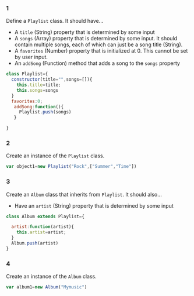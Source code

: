 ### 1

Define a `Playlist` class. It should have...
- A `title` (String) property that is determined by some input
- A `songs` (Array) property that is determined by some input. It should contain multiple songs, each of which can just be a song title (String).
- A `favorites` (Number) property that is initialized at 0. This cannot be set by user input.
- An `addSong` (Function) method that adds a song to the `songs` property

```js
class Playlist={
  constructor(title="",songs=[]){
    this.title=title;
    this.songs=songs
  }   
  favorites:0;
   addSong:function(){
     Playlist.push(songs)
   }

}
```

### 2

Create an instance of the `Playlist` class.

```js
var object1=new Playlist("Rock",["Summer","Time"])
```

### 3

Create an `Album` class that inherits from `Playlist`. It should also...
- Have an `artist` (String) property that is determined by some input

```js
class Album extends Playlist={

  artist:function(artist){
    this.artist=artist;
  }
  Album.push(artist)
}
```

### 4

Create an instance of the `Album` class.

```js
var album1=new Album("Mymusic")
```
